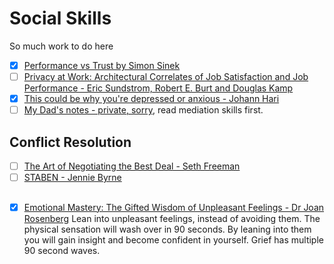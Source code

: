 # Social Skills

So much work to do here

  - [x] [Performance vs Trust by Simon Sinek](https://www.youtube.com/watch?v=YPDmNaEG8v4)
  - [ ] [Privacy at Work: Architectural Correlates of Job Satisfaction and Job Performance - Eric Sundstrom, Robert E. Burt and Douglas Kamp](https://journals.aom.org/doi/abs/10.5465/255498)
  - [x] [This could be why you're depressed or anxious - Johann Hari](https://www.ted.com/talks/johann_hari_this_could_be_why_you_re_depressed_or_anxious?language=en)
  - [ ] [My Dad's notes - private, sorry](https://www.dropbox.com/personal/Learn/JurgenCourses), read mediation skills first.

## Conflict Resolution

  - [ ] [The Art of Negotiating the Best Deal - Seth Freeman](https://www.goodreads.com/en/book/show/22816770-the-art-of-negotiating-the-best-deal)
  - [ ] [STABEN - Jennie Byrne](https://www.youtube.com/watch?v=DSGy5yvC0hM)
  
## 

  - [x] [Emotional Mastery: The Gifted Wisdom of Unpleasant Feelings - Dr Joan Rosenberg](https://www.youtube.com/watch?v=EKy19WzkPxE)
    Lean into unpleasant feelings, instead of avoiding them.
    The physical sensation will wash over in 90 seconds.
    By leaning into them you will gain insight and become confident in yourself.
    Grief has multiple 90 second waves.
